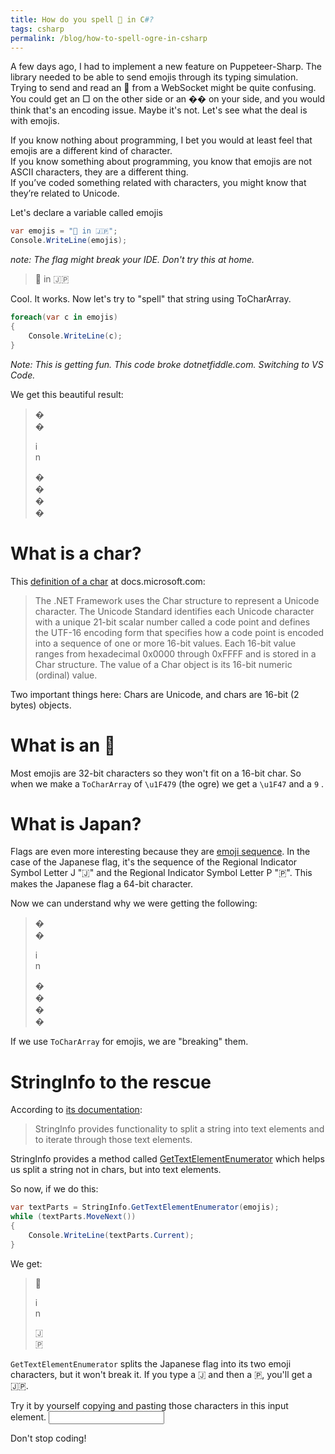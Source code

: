 ```yaml
---
title: How do you spell 👹 in C#?
tags: csharp
permalink: /blog/how-to-spell-ogre-in-csharp
---
```


A few days ago, I had to implement a new feature on Puppeteer-Sharp. The library needed to be able to send emojis through its typing simulation.
Trying to send and read an 👹 from a WebSocket might be quite confusing. You could get an □ on the other side or an �� on your side, and you would think that's an encoding issue. Maybe it's not. Let's see what the deal is with emojis.

If you know nothing about programming, I bet you would at least feel that emojis are a different kind of character.  
If you know something about programming, you know that emojis are not ASCII characters, they are a different thing.  
If you’ve coded something related with characters, you might know that they’re related to Unicode.

Let's declare a variable called emojis
```cs
var emojis = "👹 in 🇯🇵";
Console.WriteLine(emojis);
```
_note: The flag might break your IDE. Don't try this at home._ 
>👹 in 🇯🇵

Cool. It works. Now let's try to "spell" that string using ToCharArray.

```cs
foreach(var c in emojis)
{
    Console.WriteLine(c);
}
````
_Note: This is getting fun. This code broke dotnetfiddle.com. Switching to VS Code._

We get this beautiful result:

>�  
>�
> 
>i  
>n
> 
>�  
>�  
>�  
>�

# What is a char?
This [definition of a char](https://docs.microsoft.com/en-us/dotnet/api/system.char?view=netframework-4.7.2&WT.mc_id=DT-MVP-5003814) at docs.microsoft.com:

>The .NET Framework uses the Char structure to represent a Unicode character. The Unicode Standard identifies each Unicode character with a unique 21-bit scalar number called a code point and defines the UTF-16 encoding form that specifies how a code point is encoded into a sequence of one or more 16-bit values. Each 16-bit value ranges from hexadecimal 0x0000 through 0xFFFF and is stored in a Char structure. The value of a Char object is its 16-bit numeric (ordinal) value.

Two important things here: Chars are Unicode, and chars are 16-bit (2 bytes) objects.

# What is an 👹

Most emojis are 32-bit characters so they won't fit on a 16-bit char. So when we make a `ToCharArray` of `\u1F479` (the ogre) we get a `\u1F47` and a `9` .

# What is Japan?

Flags are even more interesting because they are [emoji sequence](http://unicode.org/reports/tr51/#Emoji_Sequences). In the case of the Japanese flag, it's the sequence of the Regional Indicator Symbol Letter J "🇯" and the Regional Indicator Symbol Letter P "🇵". This makes the Japanese flag a 64-bit character.

Now we can understand why we were getting the following:

>�  
>�  
> 
>i  
>n
> 
>�  
>�  
>�  
>�

If we use `ToCharArray` for emojis, we are "breaking" them.

# StringInfo to the rescue

According to [its documentation](https://docs.microsoft.com/en-us/dotnet/api/system.globalization.stringinfo?view=netframework-4.7.2&WT.mc_id=DT-MVP-5003814):

>StringInfo provides functionality to split a string into text elements and to iterate through those text elements.

StringInfo provides a method called [GetTextElementEnumerator](https://docs.microsoft.com/en-us/dotnet/api/system.globalization.stringinfo.gettextelementenumerator?view=netframework-4.7.2&WT.mc_id=DT-MVP-5003814#System_Globalization_StringInfo_GetTextElementEnumerator_System_String_) which helps us split a string not in chars, but into text elements. 

So now, if we do this:

```cs
var textParts = StringInfo.GetTextElementEnumerator(emojis);
while (textParts.MoveNext())
{
    Console.WriteLine(textParts.Current);
}
```

We get:
>👹
> 
>i  
>n  
> 
>🇯  
>🇵

`GetTextElementEnumerator`  splits the Japanese flag into its two emoji characters, but it won't break it. If you type a 🇯 and then a 🇵, you'll get a 🇯🇵. 

Try it by yourself copying and pasting those characters in this input element.
<input>

Don't stop coding!
